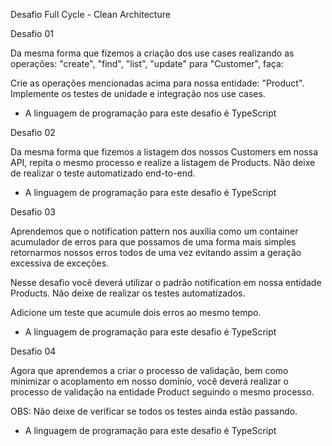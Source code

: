 Desafio Full Cycle - Clean Architecture

Desafio 01

Da mesma forma que fizemos a criação dos use cases realizando as operações: "create", "find", "list", "update" para "Customer", faça:

Crie as operações mencionadas acima para nossa entidade: "Product".
Implemente os testes de unidade e integração nos use cases.
* A linguagem de programação para este desafio é TypeScript

Desafio 02

Da mesma forma que fizemos a listagem dos nossos Customers em nossa API, repita o mesmo processo e realize a listagem de Products. Não deixe de realizar o teste automatizado end-to-end.

* A linguagem de programação para este desafio é TypeScript

Desafio 03

Aprendemos que o notification pattern nos auxilia como um container acumulador de erros para que possamos de uma forma mais simples retornarmos nossos erros todos de uma vez evitando assim a geração excessiva de exceções.

Nesse desafio você deverá utilizar o padrão notification em nossa entidade Products. Não deixe de realizar os testes automatizados.

Adicione um teste que acumule dois erros ao mesmo tempo. 

* A linguagem de programação para este desafio é TypeScript

Desafio 04

Agora que aprendemos a criar o processo de validação, bem como minimizar o acoplamento em nosso domínio, você deverá realizar o processo de validação na entidade Product seguindo o mesmo processo.

OBS: Não deixe de verificar se todos os testes ainda estão passando.

* A linguagem de programação para este desafio é TypeScript